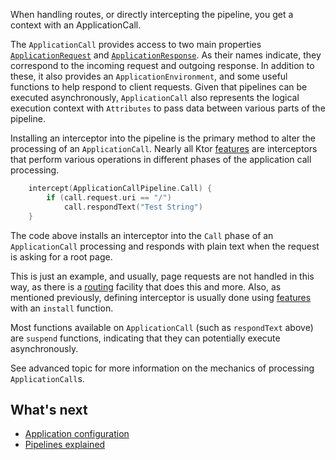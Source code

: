[//]: # (title: Calls)

<include src="lib.md" include-id="outdated_warning"/>

When handling routes, or directly intercepting the pipeline, you get a context with an ApplicationCall.

The `ApplicationCall` provides access to two main properties [`ApplicationRequest`](requests.md) and [`ApplicationResponse`](responses.md).
As their names indicate, they correspond to the incoming request and outgoing response. In addition to these,
it also provides an `ApplicationEnvironment`, and some useful functions to help respond to client requests.
Given that pipelines can be executed asynchronously, `ApplicationCall` also represents the logical execution
context with `Attributes` to pass data between various parts of the pipeline.

Installing an interceptor into the pipeline is the primary method to alter the processing of an `ApplicationCall`.
Nearly all Ktor [features](Features.md) are interceptors that perform various operations in different phases of
the application call processing. 

```kotlin
    intercept(ApplicationCallPipeline.Call) { 
        if (call.request.uri == "/")
            call.respondText("Test String")
    }
```
The code above installs an interceptor into the `Call` phase of an `ApplicationCall` processing and responds with plain text
when the request is asking for a root page.  

This is just an example, and usually, page requests are not handled in this way, as there is a [routing](Routing_in_Ktor.md) facility that does this
 and more. Also, as mentioned previously, defining interceptor is usually done using [features](Features.md) with an `install` function.
   
Most functions available on `ApplicationCall` (such as `respondText` above) are `suspend` functions, indicating that they 
can potentially execute asynchronously.
 
See advanced topic [](Pipelines.md) for more information on the mechanics of processing `ApplicationCall`s.

## What's next

- [Application configuration](Configurations.xml)
- [Pipelines explained](Pipelines.md)